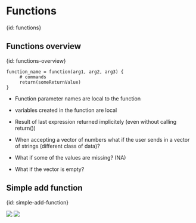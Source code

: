 # Functions
{id: functions}

## Functions overview
{id: functions-overview}

```
function_name = function(arg1, arg2, arg3) {
     # commands
     return(someReturnValue)
}
```

* Function parameter names are local to the function
* variables created in the function are local
* Result of last expression returned implicitely (even without calling return())

* When accepting a vector of numbers what if the user sends in a vector of strings (different class of data)?
* What if some of the values are missing? (NA)
* What if the vector is empty?

## Simple add function
{id: simple-add-function}

![](examples/rectangle_area_function.R)
![](examples/distance_function.R)


